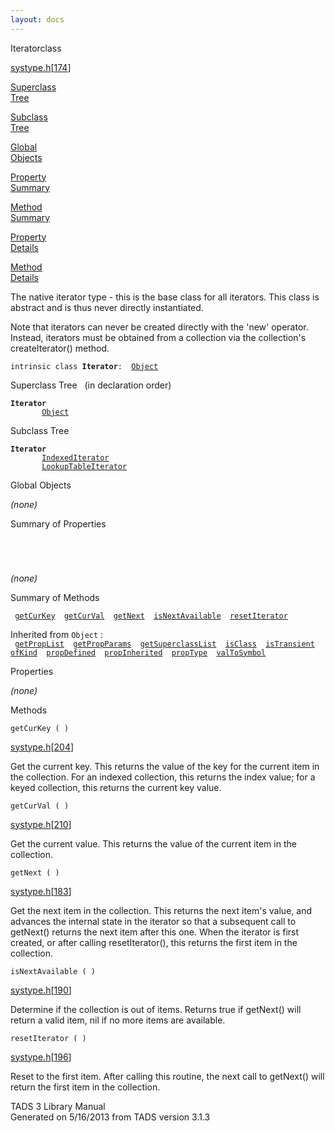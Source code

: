 ```yaml
---
layout: docs
---
```

<span class="title">Iterator</span><span class="type">class</span>

[systype.h](../file/systype.h.html)\[[174](../source/systype.h.html#174)\]

[Superclass  
Tree](#_SuperClassTree_)

[Subclass  
Tree](#_SubClassTree_)

[Global  
Objects](#_ObjectSummary_)

[Property  
Summary](#_PropSummary_)

[Method  
Summary](#_MethodSummary_)

[Property  
Details](#_Properties_)

[Method  
Details](#_Methods_)

<div class="fdesc">

The native iterator type - this is the base class for all iterators.
This class is abstract and is thus never directly instantiated.

Note that iterators can never be created directly with the 'new'
operator. Instead, iterators must be obtained from a collection via the
collection's createIterator() method.

`intrinsic class `**`Iterator`**` :   `[`Object`](../object/Object.html)

</div>

<span id="_SuperClassTree_"></span>

<div class="mjhd">

<span class="hdln">Superclass Tree</span>   (in declaration order)

</div>

**`Iterator`**  
`         `[`Object`](../object/Object.html)  
<span id="_SubClassTree_"></span>

<div class="mjhd">

<span class="hdln">Subclass Tree</span>  

</div>

**`Iterator`**  
`         `[`IndexedIterator`](../object/IndexedIterator.html)  
`         `[`LookupTableIterator`](../object/LookupTableIterator.html)  
<span id="_ObjectSummary_"></span>

<div class="mjhd">

<span class="hdln">Global Objects</span>  

</div>

*(none)* <span id="_PropSummary_"></span>

<div class="mjhd">

<span class="hdln">Summary of Properties</span>  

</div>

` `

` `

*(none)* <span id="_MethodSummary_"></span>

<div class="mjhd">

<span class="hdln">Summary of Methods</span>  

</div>

` `[`getCurKey`](#getCurKey)`  `[`getCurVal`](#getCurVal)`  `[`getNext`](#getNext)`  `[`isNextAvailable`](#isNextAvailable)`  `[`resetIterator`](#resetIterator)`  `

Inherited from `Object` :  
` `[`getPropList`](../object/Object.html#getPropList)`  `[`getPropParams`](../object/Object.html#getPropParams)`  `[`getSuperclassList`](../object/Object.html#getSuperclassList)`  `[`isClass`](../object/Object.html#isClass)`  `[`isTransient`](../object/Object.html#isTransient)`  `[`ofKind`](../object/Object.html#ofKind)`  `[`propDefined`](../object/Object.html#propDefined)`  `[`propInherited`](../object/Object.html#propInherited)`  `[`propType`](../object/Object.html#propType)`  `[`valToSymbol`](../object/Object.html#valToSymbol)`  `

<span id="_Properties_"></span>

<div class="mjhd">

<span class="hdln">Properties</span>  

</div>

*(none)* <span id="_Methods_"></span>

<div class="mjhd">

<span class="hdln">Methods</span>  

</div>

<span id="getCurKey"></span>

`getCurKey ( )`

[systype.h](../file/systype.h.html)\[[204](../source/systype.h.html#204)\]

<div class="desc">

Get the current key. This returns the value of the key for the current
item in the collection. For an indexed collection, this returns the
index value; for a keyed collection, this returns the current key value.

</div>

<span id="getCurVal"></span>

`getCurVal ( )`

[systype.h](../file/systype.h.html)\[[210](../source/systype.h.html#210)\]

<div class="desc">

Get the current value. This returns the value of the current item in the
collection.

</div>

<span id="getNext"></span>

`getNext ( )`

[systype.h](../file/systype.h.html)\[[183](../source/systype.h.html#183)\]

<div class="desc">

Get the next item in the collection. This returns the next item's value,
and advances the internal state in the iterator so that a subsequent
call to getNext() returns the next item after this one. When the
iterator is first created, or after calling resetIterator(), this
returns the first item in the collection.

</div>

<span id="isNextAvailable"></span>

`isNextAvailable ( )`

[systype.h](../file/systype.h.html)\[[190](../source/systype.h.html#190)\]

<div class="desc">

Determine if the collection is out of items. Returns true if getNext()
will return a valid item, nil if no more items are available.

</div>

<span id="resetIterator"></span>

`resetIterator ( )`

[systype.h](../file/systype.h.html)\[[196](../source/systype.h.html#196)\]

<div class="desc">

Reset to the first item. After calling this routine, the next call to
getNext() will return the first item in the collection.

</div>

<div class="ftr">

TADS 3 Library Manual  
Generated on 5/16/2013 from TADS version 3.1.3

</div>
